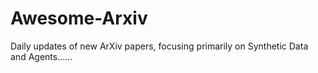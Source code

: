 # Awesome-Arxiv
Daily updates of new ArXiv papers, focusing primarily on Synthetic Data and Agents......
